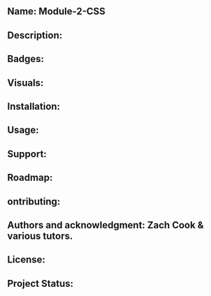 ## Name: Module-2-CSS

## Description:  

## Badges:  

## Visuals:  

## Installation:

## Usage:

## Support:  

## Roadmap:  

## ontributing:  

## Authors and acknowledgment:  Zach Cook & various tutors.

## License:  

## Project Status:  
